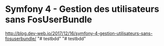 # Symfony 4 - Gestion des utilisateurs sans FosUserBundle

http://blog.dev-web.io/2017/12/16/symfony-4-gestion-utilisateurs-sans-fosuserbundle/
"# testbdd" 
"# testbdd" 
